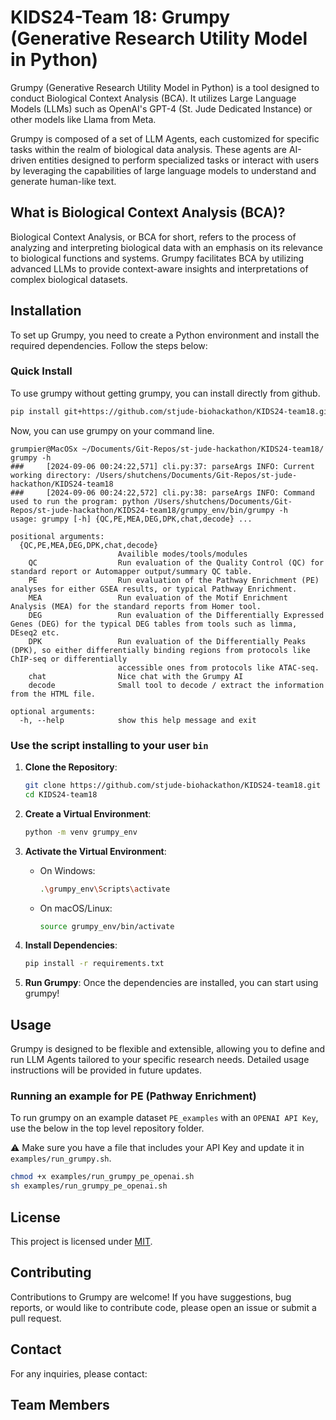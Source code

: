 # KIDS24-Team 18: Grumpy (Generative Research Utility Model in Python)

Grumpy (Generative Research Utility Model in Python) is a tool designed to conduct Biological Context Analysis (BCA).
It utilizes Large Language Models (LLMs) such as OpenAI's GPT-4 (St. Jude Dedicated Instance) or other models like Llama
from Meta.

Grumpy is composed of a set of LLM Agents, each customized for specific tasks within the realm of biological data
analysis. These agents are AI-driven entities designed to perform specialized tasks or interact with users by
leveraging the capabilities of large language models to understand and generate human-like text.

## What is Biological Context Analysis (BCA)?

Biological Context Analysis, or BCA for short, refers to the process of analyzing and interpreting biological data with
an emphasis on its relevance to biological functions and systems. Grumpy facilitates BCA by utilizing advanced LLMs
to provide context-aware insights and interpretations of complex biological datasets.

## Installation

To set up Grumpy, you need to create a Python environment and install the required dependencies. Follow the steps below:

### Quick Install

To use grumpy without getting grumpy, you can install directly from github.

```bash
pip install git+https://github.com/stjude-biohackathon/KIDS24-team18.git
```

Now, you can use grumpy on your command line.

```console
grumpier@MacOSx ~/Documents/Git-Repos/st-jude-hackathon/KIDS24-team18/ grumpy -h
###     [2024-09-06 00:24:22,571] cli.py:37: parseArgs INFO: Current working directory: /Users/shutchens/Documents/Git-Repos/st-jude-hackathon/KIDS24-team18
###     [2024-09-06 00:24:22,572] cli.py:38: parseArgs INFO: Command used to run the program: python /Users/shutchens/Documents/Git-Repos/st-jude-hackathon/KIDS24-team18/grumpy_env/bin/grumpy -h
usage: grumpy [-h] {QC,PE,MEA,DEG,DPK,chat,decode} ...

positional arguments:
  {QC,PE,MEA,DEG,DPK,chat,decode}
                        Availible modes/tools/modules
    QC                  Run evaluation of the Quality Control (QC) for standard report or Automapper output/summary QC table.
    PE                  Run evaluation of the Pathway Enrichment (PE) analyses for either GSEA results, or typical Pathway Enrichment.
    MEA                 Run evaluation of the Motif Enrichment Analysis (MEA) for the standard reports from Homer tool.
    DEG                 Run evaluation of the Differentially Expressed Genes (DEG) for the typical DEG tables from tools such as limma, DEseq2 etc.
    DPK                 Run evaluation of the Differentially Peaks (DPK), so either differentially binding regions from protocols like ChIP-seq or differentially
                        accessible ones from protocols like ATAC-seq.
    chat                Nice chat with the Grumpy AI
    decode              Small tool to decode / extract the information from the HTML file.

optional arguments:
  -h, --help            show this help message and exit
```

### Use the script installing to your user `bin`

1. **Clone the Repository**:

   ```bash
   git clone https://github.com/stjude-biohackathon/KIDS24-team18.git
   cd KIDS24-team18
   ```

2. **Create a Virtual Environment**:

   ```bash
   python -m venv grumpy_env
   ```

3. **Activate the Virtual Environment**:
   - On Windows:

     ```bash
     .\grumpy_env\Scripts\activate
     ```

   - On macOS/Linux:

     ```bash
     source grumpy_env/bin/activate
     ```

4. **Install Dependencies**:

   ```bash
   pip install -r requirements.txt
   ```

5. **Run Grumpy**:
   Once the dependencies are installed, you can start using grumpy!

## Usage

Grumpy is designed to be flexible and extensible, allowing you to define and run LLM Agents tailored to your specific
research needs. Detailed usage instructions will be provided in future updates.

### Running an example for PE (Pathway Enrichment)

To run grumpy on an example dataset `PE_examples` with an `OPENAI API Key`, use the below in
the top level repository folder.

:warning: Make sure you have a file that includes your API Key and update it in `examples/run_grumpy.sh`.

```bash
chmod +x examples/run_grumpy_pe_openai.sh
sh examples/run_grumpy_pe_openai.sh
```

## License

This project is licensed under [MIT](./LICENSE).

## Contributing

Contributions to Grumpy are welcome! If you have suggestions, bug reports, or would like to contribute code, please
open an issue or submit a pull request.

## Contact

For any inquiries, please contact:

## Team Members
